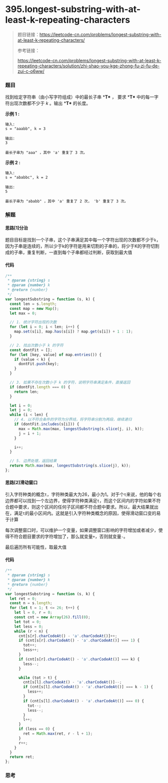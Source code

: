 # 395.longest-substring-with-at-least-k-repeating-characters

> 题目链接：https://leetcode-cn.com/problems/longest-substring-with-at-least-k-repeating-characters/
>
> 参考链接：
>
> https://leetcode-cn.com/problems/longest-substring-with-at-least-k-repeating-characters/solution/zhi-shao-you-kge-zhong-fu-zi-fu-de-zui-c-o6ww/

### 题目

找到给定字符串（由小写字符组成）中的最长子串 ***T\*** ， 要求 ***T\*** 中的每一字符出现次数都不少于 *k* 。输出 ***T\*** 的长度。

**示例 1 :**

```
输入:
s = "aaabb", k = 3

输出:
3

最长子串为 "aaa" ，其中 'a' 重复了 3 次。
```

**示例 2 :**

```
输入:
s = "ababbc", k = 2

输出:
5

最长子串为 "ababb" ，其中 'a' 重复了 2 次， 'b' 重复了 3 次。
```



### 解题

#### 思路[1]分治

题目目标是找到一个子串，这个子串满足其中每一个字符出现的次数都不少于`k`，因为子串是连续的，所以少于k的字符是用来切割的子串的，将少于K的字符切割成的子串，重复判断，一直到每个子串都经过判断，获取到最大值

#### 代码

```javascript
/**
 * @param {string} s
 * @param {number} k
 * @return {number}
 */
var longestSubstring = function (s, k) {
  const len = s.length;
  const map = new Map();
  let max = 0;

  // 1. 统计字符出现的次数
  for (let i = 0; i < len; i++) {
    map.set(s[i], map.has(s[i]) ? map.get(s[i]) + 1 : 1);
  }

  // 2. 找出次数小于 k 的字符
  const dontFit = [];
  for (let [key, value] of map.entries()) {
    if (value < k) {
      dontFit.push(key);
    }
  }

  // 3. 如果不存在次数小于 k 的字符，说明字符串满足条件，直接返回
  if (dontFit.length === 0) {
    return len;
  }

  let i = 0;
  let j = 0;
  while (i < len) {
    // 4. 以不符合条件的字符为分界线，将字符串分割为两段，继续递归
    if (dontFit.includes(s[i])) {
      max = Math.max(max, longestSubstring(s.slice(j, i), k));
      j = i + 1;
    }

    i++;
  }

  // 5. 边界处理，返回结果
  return Math.max(max, longestSubstring(s.slice(j), k));
};
```

#### 思路[2]滑动窗口

引入字符种类的概念`t`，字符种类最大为26，最小为1。对于个`t`来说，他的每个右边界都可以找到一个左边界，使得字符种类满足`t`，而这个区间内的字符如果不符合题中要求，则这个区间的任何子区间都不符合题中要求。所以，最大结果就出在，满足`t`的最小区间内。这就是引入字符种类概念的原因，使得滑动窗口变的易于计算

每次调整窗口时，可以维护一个变量，如果调整窗口影响的字符增加或者减少，使得不符合题目要求的字符增加了，那么就变量`+`，否则就变量`-`。

最后遍历所有可能性，取最大值

#### 代码

```javascript
/**
 * @param {string} s
 * @param {number} k
 * @return {number}
 */
var longestSubstring = function (s, k) {
  let ret = 0;
  const n = s.length;
  for (let t = 1; t <= 26; t++) {
    let l = 0, r = 0;
    const cnt = new Array(26).fill(0);
    let tot = 0;
    let less = 0;
    while (r < n) {
      cnt[s[r].charCodeAt() - 'a'.charCodeAt()]++;
      if (cnt[s[r].charCodeAt() - 'a'.charCodeAt()] === 1) {
        tot++;
        less++;
      }
      if (cnt[s[r].charCodeAt() - 'a'.charCodeAt()] === k) {
        less--;
      }

      while (tot > t) {
        cnt[s[l].charCodeAt() - 'a'.charCodeAt()]--;
        if (cnt[s[l].charCodeAt() - 'a'.charCodeAt()] === k - 1) {
          less++;
        }
        if (cnt[s[l].charCodeAt() - 'a'.charCodeAt()] === 0) {
          tot--;
          less--;
        }
        l++;
      }
      if (less == 0) {
        ret = Math.max(ret, r - l + 1);
      }
      r++;
    }
  }
  return ret;
};
```



### 思考